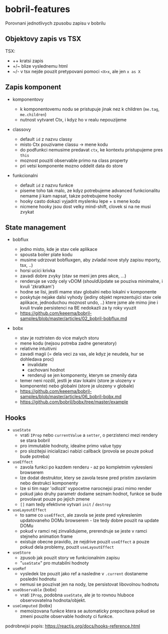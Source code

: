 # bobril-features

Porovnani jednotlivych zpusobu zapisu v bobrilu

## Objektovy zapis vs TSX

TSX:

- ++ kratsi zapis
- +/~ blize vyslednemu html
- ~/- v tsx nejde pouzit pretypovani pomoci `<X>x`, ale jen `x as X`

## Zapis komponent

- komponentovy
  - k komponentovemu nodu se pristupuje jinak nez k children (`me.tag`, `me.children`)
  - nutnost vytvaret Ctx, i kdyz ho v realu nepouzijeme
- classovy
  - default `id` z nazvu classy
  - misto Ctx pouzivame classu -> mene kodu
  - do podfunkci nemusime predavat `ctx`, ke kontextu pristupujeme pres `this`
  - moznost pouziti observable primo na class property
  - pri vetsi komponente mozno oddelit data do store
- funkcionalni

  - default `id` z nazvu funkce
  - piseme toho tak malo, ze kdyz potrebujeme advanced funkcionalitu nemame ji kam napsat, takze potrebujeme hooky
  - hooky casto dokazi vyjadrit myslenku lepe + s mene kodu
  - nicmene hooky jsou dost velky mind-shift, clovek si na ne musi zvykat

## State management

- bobflux

  - jedno misto, kde je stav cele aplikace
  - spousta boiler plate kodu
  - musime udrzovat bobfluxgen, aby zvladal nove styly zapisu mporty, tsx, ..)
  - horsi ucici krivka
  - zavadi dobre zvyky (stav se meni jen pres akce, ...)
  - renderuje se vzdy cely vDOM (shouldUpdate se pouziva minimalne, i kvuli 'zkratkam')
  - hodne se lisi, jestli mame stav globalni nebo lokalni v komponente
  - poskytuje nejake dalsi vyhody (jediny objekt reprezentujici stav cele aplikace, jednoduchou moznost undo, ..) ktere jsme ale mimo jine i kvuli trvale persistenci na BE nedokazli za ty roky vyuzit
  - https://github.com/keeema/bobril-samples/blob/master/articles/02_bobril-bobflux.md

- bobx
  - stav je roztristen do vice malych storu
  - mene kodu (nejsou potreba zadne generatory)
  - relativne intuitivni
  - zavadi magii (= dela veci za vas, ale kdyz je neudela, hur se dohledava proc)
    - invalidate
    - cachovani hodnot
    - renderuji se jen komponenty, kterym se zmenily data
  - temer neni rozdil, jestli je stav lokalni (store je ulozeny v komponente) nebo globalni (store je ulozeny v globale)
  - https://github.com/keeema/bobril-samples/blob/master/articles/06_bobril-bobx.md
  - https://github.com/bobril/bobx/tree/master/example

## Hooks

- `useState`
  - vrati `IProp` nebo `currentValue` a `setter`, o perzistenci mezi rendery se stara bobril
  - pro immutable hodnoty, idealne primo value typy
  - pro slozitejsi inicializaci nabizi callback (provola se pouze pokud bude potreba)
- `useEffect`
  - zavola funkci po kazdem renderu - az po kompletnim vykresleni browserem
  - lze dodat destruktor, ktery se zavola tesne pred pristim zavolanim nebo destrukci komponenty
  - lze si tim napr 'odlozit' vypocetne narocnejsi praci mimo render
  - pokud jako druhy parametr dodame seznam hodnot, funkce se bude provolavat pouze po jejich zmene
  - `[]` nam tedy efektivne vytvari `init` / `destroy`
- `useLayoutEffect`
  - to same co `useEffect`, ale zavola se jeste pred vykreslenim updatovaneho DOMu browserem - lze tedy dobre pouzit na update DOMu
  - pokud v ramci nej zinvalidujeme, prerendruje se jeste v ramci stejneho animation frame
  - existuje obecne pravidlo, ze nejdrive pouzit `useEffect` a pouze pokud dela problemy, pouzit `useLayoutEffect`
- `useStore`
  - zpusob jak pouzit story ve funkcionalnim zapisu
  - "`useState`" pro mutabilni hodnoty
- `useRef`
  - vysledek lze pouzit jako ref a nasledne v `.current` dostaneme posledni hodnotu
  - nemusi se pouzivat jen na nody, lze persistovat libovolnou hodnotu
- `useObservable` (bobx)
  - vrati `IProp`, podobna `useState`, ale je to rovnou hluboce observovatelna hodnota/objekt.
- `useComputed` (bobx)
  - memoizovana funkce ktera se automaticky prepocitava pokud se zmeni pouzite observable hodnoty ci funkce.

podrobnejsi popis: https://reactjs.org/docs/hooks-reference.html
